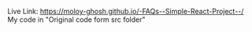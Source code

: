 Live Link: https://moloy-ghosh.github.io/-FAQs--Simple-React-Project--/ <br>
My code in "Original code form src folder"
